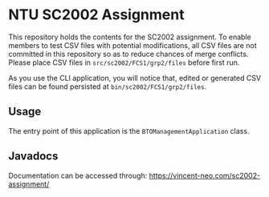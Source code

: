 # NTU SC2002 Assignment

This repository holds the contents for the SC2002 assignment. To enable members to test CSV files with potential modifications, all CSV files are not committed in this repository so as to reduce chances of merge conflicts. Please place CSV files in `src/sc2002/FCS1/grp2/files` before first run.

As you use the CLI application, you will notice that, edited or generated CSV files can be found persisted at `bin/sc2002/FCS1/grp2/files`.

## Usage
The entry point of this application is the `BTOManagementApplication` class.

## Javadocs
Documentation can be accessed through: https://vincent-neo.com/sc2002-assignment/

